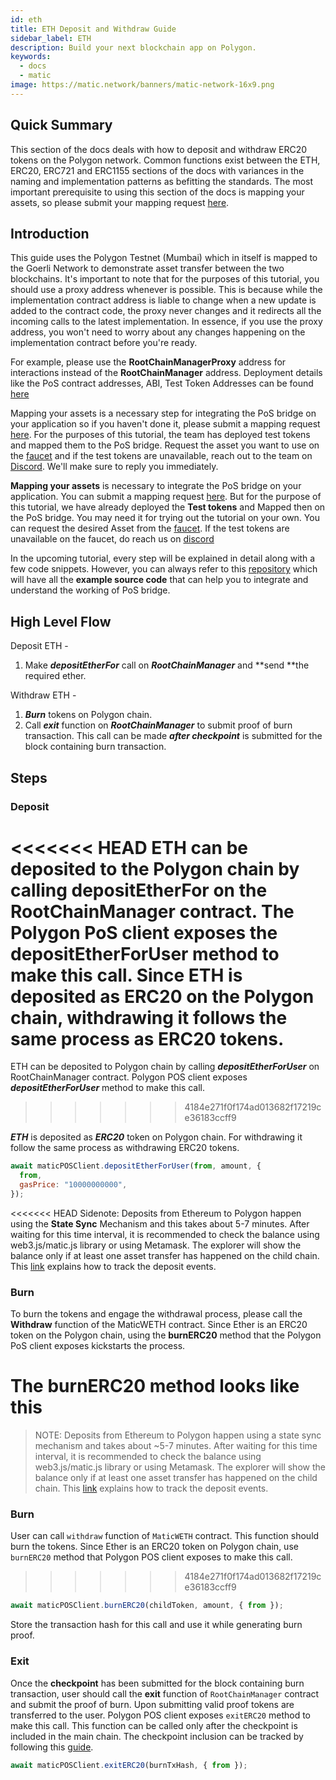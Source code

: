 ```yaml
---
id: eth
title: ETH Deposit and Withdraw Guide
sidebar_label: ETH
description: Build your next blockchain app on Polygon.
keywords:
  - docs
  - matic
image: https://matic.network/banners/matic-network-16x9.png
---
```

## Quick Summary

This section of the docs deals with how to deposit and withdraw ERC20 tokens on the Polygon network. Common functions exist between the ETH, ERC20, ERC721 and ERC1155 sections of the docs with variances in the naming and implementation patterns as befitting the standards. The most important prerequisite to using this section of the docs is mapping your assets, so please submit your mapping request [here](https://docs.matic.network/docs/develop/ethereum-matic/submit-mapping-request/).

## Introduction

This guide uses the Polygon Testnet (Mumbai) which in itself is mapped to the Goerli Network to demonstrate asset transfer between the two blockchains. It's important to note that for the purposes of this tutorial, you should use a proxy address whenever is possible. This is because while the implementation contract address is liable to change when a new update is added to the contract code, the proxy never changes and it redirects all the incoming calls to the latest implementation. In essence, if you use the proxy address, you won't need to worry about any changes happening on the implementation contract before you're ready.

For example, please use the **RootChainManagerProxy** address for interactions instead of the **RootChainManager** address. Deployment details like the PoS contract addresses, ABI, Test Token Addresses can be found [here](https://docs.matic.network/docs/develop/ethereum-matic/pos/deployment/)

Mapping your assets is a necessary step for integrating the PoS bridge on your application so if you haven't done it, please submit a mapping request [here](https://docs.matic.network/docs/develop/ethereum-matic/submit-mapping-request/). For the purposes of this tutorial, the team has deployed test tokens and mapped them to the PoS bridge. Request the asset you want to use on the [faucet](https://faucet.matic.network/) and if the test tokens are unavailable, reach out to the team on [Discord](https://discord.com/invite/er6QVj). We'll make sure to reply you immediately. 

**Mapping your assets** is necessary to integrate the PoS bridge on your application. You can submit a mapping request [here](/docs/develop/ethereum-matic/submit-mapping-request). But for the purpose of this tutorial, we have already deployed the **Test tokens** and Mapped then on the PoS bridge. You may need it for trying out the tutorial on your own. You can request the desired Asset from the [faucet](https://faucet.matic.network/). If the test tokens are unavailable on the faucet, do reach us on [discord](https://discord.gg/er6QVj)

In the upcoming tutorial, every step will be explained in detail along with a few code snippets. However, you can always refer to this [repository](https://github.com/maticnetwork/matic.js/tree/v2.0.2/examples/POS-client) which will have all the **example source code** that can help you to integrate and understand the working of PoS bridge.

## High Level Flow

Deposit ETH -

1. Make **_depositEtherFor_** call on **_RootChainManager_** and **send **the required ether.

Withdraw ETH -

1. **_Burn_** tokens on Polygon chain.
2. Call **_exit_** function on **_RootChainManager_** to submit proof of burn transaction. This call can be made **_after checkpoint_** is submitted for the block containing burn transaction.

## Steps

### Deposit

<<<<<<< HEAD
ETH can be deposited to the Polygon chain by calling **depositEtherFor** on the **RootChainManager** contract. The Polygon PoS client exposes the **depositEtherForUser** method to make this call. Since ETH is deposited as ERC20 on the Polygon chain, withdrawing it follows the same process as ERC20 tokens.
=======
ETH can be deposited to Polygon chain by calling **_depositEtherForUser_** on RootChainManager contract. Polygon POS client exposes **_depositEtherForUser_** method to make this call.
>>>>>>> 4184e271f0f174ad013682f17219ce36183ccff9

**_ETH_** is deposited as **_ERC20_** token on Polygon chain. For withdrawing it follow the same process as withdrawing ERC20 tokens.

```jsx
await maticPOSClient.depositEtherForUser(from, amount, {
  from,
  gasPrice: "10000000000",
});
```

<<<<<<< HEAD
Sidenote: Deposits from Ethereum to Polygon happen using the **State Sync** Mechanism and this takes about 5-7 minutes. After waiting for this time interval, it is recommended to check the balance using web3.js/matic.js library or using Metamask. The explorer will show the balance only if at least one asset transfer has happened on the child chain. This [link](https://docs.matic.network/docs/develop/ethereum-matic/pos/deposit-withdraw-event-pos/) explains how to track the deposit events.

### Burn

To burn the tokens and engage the withdrawal process, please call the **Withdraw** function of the MaticWETH contract. Since Ether is an ERC20 token on the Polygon chain, using the **burnERC20** method that the Polygon PoS client exposes kickstarts the process.

The **burnERC20** method looks like this
=======
> NOTE: Deposits from Ethereum to Polygon happen using a state sync mechanism and takes about ~5-7 minutes. After waiting for this time interval, it is recommended to check the balance using web3.js/matic.js library or using Metamask. The explorer will show the balance only if at least one asset transfer has happened on the child chain. This [link](/docs/develop/ethereum-matic/pos/deposit-withdraw-event-pos) explains how to track the deposit events.

### Burn

User can call `withdraw` function of `MaticWETH` contract. This function should burn the tokens. Since Ether is an ERC20 token on Polygon chain, use `burnERC20` method that Polygon POS client exposes to make this call.
>>>>>>> 4184e271f0f174ad013682f17219ce36183ccff9

```jsx
await maticPOSClient.burnERC20(childToken, amount, { from });
```

Store the transaction hash for this call and use it while generating burn proof.

### Exit

Once the **checkpoint** has been submitted for the block containing burn transaction, user should call the **exit** function of `RootChainManager` contract and submit the proof of burn. Upon submitting valid proof tokens are transferred to the user. Polygon POS client exposes `exitERC20` method to make this call. This function can be called only after the checkpoint is included in the main chain. The checkpoint inclusion can be tracked by following this [guide](/docs/develop/ethereum-matic/pos/deposit-withdraw-event-pos#checkpoint-events).

```jsx
await maticPOSClient.exitERC20(burnTxHash, { from });
```
